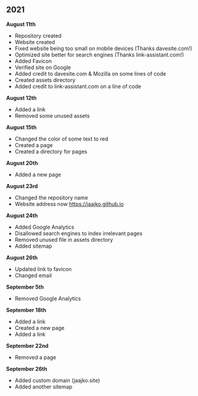 ## 2021

<strong>August 11th</strong>

- Repository created
- Website created
- Fixed website being too small on mobile devices (Thanks davesite.com!)
- Optimized site better for search engines (Thanks link-assistant.com!)
- Added Favicon 
- Verified site on Google
- Added credit to davesite.com & Mozilla on some lines of code
- Created assets directory
- Added credit to link-assistant.com on a line of code

<strong>August 12th</strong>

- Added a link
- Removed some unused assets

<strong>August 15th</strong>

- Changed the color of some text to red
- Created a page
- Created a directory for pages

<strong>August 20th</strong>

- Added a new page

<strong>August 23rd</strong>

- Changed the repository name
- Website address now https://jaajko.github.io

<strong>August 24th</strong>

- Added Google Analytics
- Disallowed search engines to index irrelevant pages
- Removed unused file in assets directory
- Added sitemap

<strong>August 26th</strong>

- Updated link to favicon
- Changed email

<strong>September 5th</strong>

- Removed Google Analytics

<strong>September 18th</strong>

- Added a link
- Created a new page
- Added a link

<strong>September 22nd</strong>

- Removed a page

<strong>September 26th</strong>

- Added custom domain (jaajko.site)
- Added another sitemap
